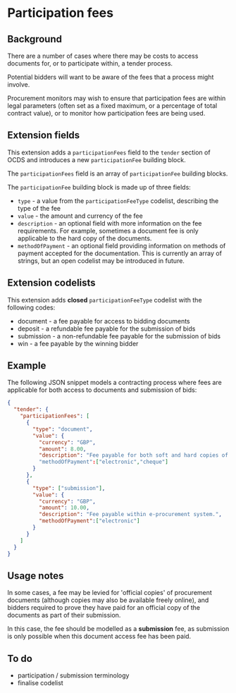 # Participation fees

## Background

There are a number of cases where there may be costs to access documents for, or to participate within, a tender process. 

Potential bidders will want to be aware of the fees that a process might involve.

Procurement monitors may wish to ensure that participation fees are within legal parameters (often set as a fixed maximum, or a percentage of total contract value), or to monitor how participation fees are being used.

## Extension fields

This extension adds a ```participationFees``` field to the ```tender``` section of OCDS and introduces a new ```participationFee``` building block.

The ```participationFees``` field is an array of ```participationFee``` building blocks.

The ```participationFee``` building block is made up of three fields:

* ```type``` - a value from the ```participationFeeType``` codelist, describing the type of the fee
* ```value``` - the amount and currency of the fee
* ```description``` - an optional field with more information on the fee requirements. For example, sometimes a document fee is only applicable to the hard copy of the documents.
* ```methodOfPayment``` - an optional field providing information on methods of payment accepted for the documentation. This is currently an array of strings, but an open codelist may be introduced in future. 

## Extension codelists

This extension adds **closed** ```participationFeeType``` codelist with the following codes:

* document - a fee payable for access to bidding documents
* deposit - a refundable fee payable for the submission of bids
* submission - a non-refundable fee payable for the submission of bids
* win - a fee payable by the winning bidder

## Example

The following JSON snippet models a contracting process where fees are applicable for both access to documents and submission of bids:

```JSON
{
  "tender": {
    "participationFees": [
      {
        "type": "document",
        "value": {
          "currency": "GBP",
          "amount": 8.00,
          "description": "Fee payable for both soft and hard copies of documents."
          "methodOfPayment":["electronic","cheque"]
        }
      },
      {
        "type": ["submission"],
        "value": {
          "currency": "GBP",
          "amount": 10.00,
          "description": "Fee payable within e-procurement system.",
          "methodOfPayment":["electronic"]
        }
      }
    ]
  }
}
```

## Usage notes

In some cases, a fee may be levied for 'official copies' of procurement documents (although copies may also be available freely online), and bidders required to prove they have paid for an official copy of the documents as part of their submission. 

In this case, the fee should be modelled as a **submission** fee, as submission is only possible when this document access fee has been paid. 

## To do

* participation / submission terminology
* finalise codelist
